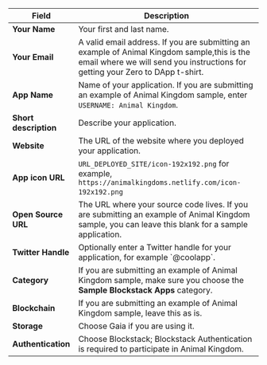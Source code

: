 <table class="uk-table-striped uk-table-small">
    <thead>      
     <tr>
        <th class="uk-width-1-2"><strong>Field</strong></th>
        <th>Description</th>
      </tr>
      </thead>
      <tr>
        <td><strong>Your Name</strong></td>
        <td>Your first and last name.</td>
      </tr>
      <tr>
      <td><strong>Your Email</strong></td>
        <td>A valid email address. If you are submitting an example of Animal Kingdom sample,this is the email where we will send you instructions for getting your Zero to DApp t-shirt.</td>
      </tr>    
      <tr>
        <td><strong>App Name</strong></td>
        <td>Name of your application. If you are submitting an example of Animal Kingdom sample, enter <code>USERNAME: Animal Kingdom</code>.</td>
      </tr>
      <tr>
        <td><strong>Short description</strong></td>
        <td>Describe your application.&nbsp;&nbsp;</td>
      </tr>
      <tr>
        <td><strong>Website</strong></td>
        <td>The URL of the website where you deployed your application.&nbsp;&nbsp;</td>
      </tr>
      <tr>
        <td><strong>App icon URL</strong></td>
        <td> <code>URL_DEPLOYED_SITE/icon-192x192.png</code> for example, <code>https://animalkingdoms.netlify.com/icon-192x192.png</code> &nbsp;&nbsp;</td>
      </tr>
      <tr>
        <td><strong>Open Source URL</strong></td>
        <td>The URL where your source code lives. If you are submitting an example of Animal Kingdom sample, you can leave this blank for a sample application.&nbsp;&nbsp;</td>
      </tr>
      <tr>
        <td><strong>Twitter Handle</strong></td>
        <td>Optionally enter a Twitter handle for your application, for example `@coolapp`.</td>
      </tr>
      <tr>
        <td><strong>Category</strong></td>
        <td>If you are submitting an example of Animal Kingdom sample, make sure you choose the <strong>Sample Blockstack Apps</strong> category.</td>
      </tr>
      <tr>
        <td><strong>Blockchain</strong></td>
        <td>If you are submitting an example of Animal Kingdom sample, leave this as is.</td>
      </tr>
      <tr>
        <td><strong>Storage</strong></td>
        <td>Choose Gaia if you are using it.</td>
      </tr>
      <tr>
        <td><strong>Authentication</strong></td>
        <td>Choose Blockstack; Blockstack Authentication is required to participate in Animal Kingdom.</td>
      </tr>
    </table>
